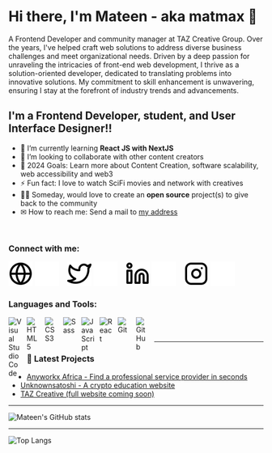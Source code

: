 # Hi there, I'm Mateen - aka matmax 👋

A Frontend Developer and community manager at TAZ Creative Group. Over the years, I've helped craft web solutions to address diverse business challenges and meet organizational needs.
Driven by a deep passion for unraveling the intricacies of front-end web development, I thrive as a solution-oriented developer, dedicated to translating problems into innovative solutions. My commitment to skill enhancement is unwavering, ensuring I stay at the forefront of industry trends and advancements.

## I'm a Frontend Developer, student, and User Interface Designer!!

- 🌱 I’m currently learning **React JS with NextJS**
- 👯 I’m looking to collaborate with other content creators
- 🥅 2024 Goals: Learn more about Content Creation, software scalability, web accessibility and web3
- ⚡ Fun fact: I love to watch SciFi movies and network with creatives
- 🐱‍🏍 Someday, would love to create an **open source** project(s) to give back to the community
- ✉ How to reach me: Send a mail to [my address](mateendeveloper@gmail.com)

<br>

### Connect with me:

[![website](./img/globe-light.svg)](https://mateen-ui.vercel.app#gh-light-mode-only)
[![website](./img/globe-dark.svg)](https://mateen-ui.vercel.app#gh-dark-mode-only)
&nbsp;&nbsp;
[![website](./img/twitter-light.svg)](https://twitter.com/mateenUI#gh-light-mode-only)
[![website](./img/twitter-dark.svg)](https://twitter.com/mateenUI#gh-dark-mode-only)
&nbsp;&nbsp;
[![website](./img/linkedin-light.svg)](https://linkedin.com/in/mateen-gbadamosi#gh-light-mode-only)
[![website](./img/linkedin-dark.svg)](https://linkedin.com/in/mateen-gbadamosi#gh-dark-mode-only)
&nbsp;&nbsp;
[![website](./img/instagram-light.svg)](https://instagram.com/mateen.ui#gh-light-mode-only)
[![website](./img/instagram-dark.svg)](https://instagram.com/mateen.ui#gh-dark-mode-only)

### Languages and Tools:

<img align="left" alt="Visual Studio Code" width="26px" src="https://cdn.jsdelivr.net/gh/devicons/devicon/icons/vscode/vscode-original.svg" style="padding-right:10px;" />
<img align="left" alt="HTML5" width="26px" src="https://cdn.jsdelivr.net/gh/devicons/devicon/icons/html5/html5-original.svg" style="padding-right:10px;" />
<img align="left" alt="CSS3" width="26px" src="https://cdn.jsdelivr.net/gh/devicons/devicon/icons/css3/css3-original.svg" style="padding-right:10px;" />
<img align="left" alt="Sass" width="26px" src="https://cdn.jsdelivr.net/gh/devicons/devicon/icons/sass/sass-original.svg" style="padding-right:10px;" />
<img align="left" alt="JavaScript" width="26px" src="https://cdn.jsdelivr.net/gh/devicons/devicon/icons/javascript/javascript-original.svg" style="padding-right:10px;" />
<img align="left" alt="React" width="26px" src="https://cdn.jsdelivr.net/gh/devicons/devicon/icons/react/react-original.svg" style="padding-right:10px;" />
<img align="left" alt="Git" width="26px" src="https://cdn.jsdelivr.net/gh/devicons/devicon/icons/git/git-original.svg" style="padding-right:10px;" />
<img align="left" alt="GitHub" width="26px" src="https://user-images.githubusercontent.com/3369400/139447912-e0f43f33-6d9f-45f8-be46-2df5bbc91289.png" style="padding-right:10px;" />

<br />
<br />

---

### 📕 Latest Projects

<!-- PROJECT-LIST:START -->

- [Anyworkx Africa - Find a professional service provider in seconds](https://www.anyworkx.africa)
- [Unknownsatoshi - A crypto education website](https://unknownsatoshi.com)
- [ TAZ Creative (full website coming soon)](https://tazcreative.io)

<!-- PROJECT-LIST:END -->

---

![Mateen's GitHub stats](https://github-readme-stats.vercel.app/api?username=matmaxgraphics&show_icons=true)

---

![Top Langs](https://github-readme-stats.vercel.app/api/top-langs/?username=matmaxgraphics&layout=compact)

[website]: https://mateen-ui.vercel.app.com
<!-- [course]: http://vsCodeHero.com -->
[twitter]: https://twitter.com/mateenUI
[instagram]: https://instagram.com/mateen.ui
[linkedin]: https://linkedin.com/in/mateen-gbadamosi
